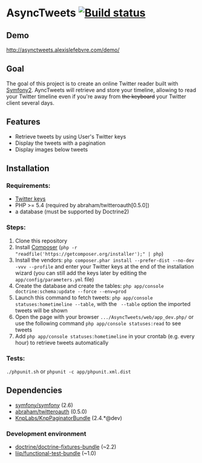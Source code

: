 # AsyncTweets [![Build status][Master image]][Master]

## Demo

http://asynctweets.alexislefebvre.com/demo/

## Goal

The goal of this project is to create an online Twitter reader built with [Symfony2][1]. AyncTweets will retrieve and store your timeline, allowing to read your Twitter timeline even if you're away from <s>the keyboard</s> your Twitter client several days.

## Features

 - Retrieve tweets by using User's Twitter keys
 - Display the tweets with a pagination
 - Display images below tweets

## Installation

### Requirements:

 - [Twitter keys][2]
 - PHP >= 5.4 (required by abraham/twitteroauth[0.5.0])
 - a database (must be supported by Doctrine2)

### Steps:
 
 1. Clone this repository
 2. Install [Composer][3] (`php -r "readfile('https://getcomposer.org/installer');" | php`)
 3. Install the vendors: `php composer.phar install --prefer-dist --no-dev -vvv --profile` and enter your Twitter keys at the end of the installation wizard (you can still add the keys later by editing the `app/config/parameters.yml` file)
 4. Create the database and create the tables: `php app/console doctrine:schema:update --force --env=prod`
 5. Launch this command to fetch tweets: `php app/console statuses:hometimeline --table`, with the ` --table` option the imported tweets will be shown
 6. Open the page with your browser `.../AsyncTweets/web/app_dev.php/` or use the following command `php app/console statuses:read` to see tweets
 7. Add `php app/console statuses:hometimeline` in your crontab (e.g. every hour) to retrieve tweets automatically

### Tests:

`./phpunit.sh` or `phpunit -c app/phpunit.xml.dist`

## Dependencies

 - [symfony/symfony][4] (2.6)
 - [abraham/twitteroauth][5] (0.5.0)
 - [KnpLabs/KnpPaginatorBundle][6] (2.4.*@dev)
 
### Development environment

 - [doctrine/doctrine-fixtures-bundle][7] (~2.2)
 - [liip/functional-test-bundle][8] (~1.0)

[Master image]: https://travis-ci.org/alexislefebvre/AsyncTweets.svg?branch=master
[Master]: https://travis-ci.org/alexislefebvre/AsyncTweets
[1]: http://symfony.com/
[2]: https://apps.twitter.com/
[3]: https://getcomposer.org/download/
[4]: https://github.com/symfony/symfony
[5]: https://github.com/abraham/twitteroauth
[6]: https://github.com/KnpLabs/KnpPaginatorBundle
[7]: https://github.com/doctrine/doctrine-fixtures-bundle
[8]: https://github.com/liip/functional-test-bundle
